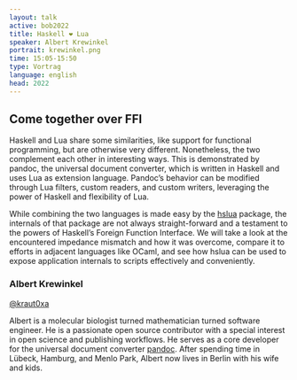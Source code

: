```yaml
---
layout: talk
active: bob2022
title: Haskell ❤️ Lua
speaker: Albert Krewinkel
portrait: krewinkel.png
time: 15:05-15:50
type: Vortrag
language: english
head: 2022
---
```


## Come together over FFI 

Haskell and Lua share some similarities, like support for functional
programming, but are otherwise very different. Nonetheless, the two
complement each other in interesting ways. This is demonstrated by
pandoc, the universal document converter, which is written in Haskell
and uses Lua as extension language. Pandoc’s behavior can be modified
through Lua filters, custom readers, and custom writers, leveraging
the power of Haskell and flexibility of Lua.

While combining the two languages is made easy by the
[hslua](https://hslua.org/) package, the internals of that package are
not always straight-forward and a testament to the powers of Haskell’s
Foreign Function Interface. We will take a look at the encountered
impedance mismatch and how it was overcome, compare it to efforts in
adjacent languages like OCaml, and see how hslua can be used to expose
application internals to scripts effectively and conveniently.

### Albert Krewinkel

[@kraut0xa](https://twitter.com/kraut0xa)

Albert is a molecular biologist turned mathematician turned software
engineer. He is a passionate open source contributor with a special
interest in open science and publishing workflows. He serves as a core
developer for the universal document converter
[pandoc](https://pandoc.org/). After spending time in Lübeck, Hamburg,
and Menlo Park, Albert now lives in Berlin with his wife and kids.

